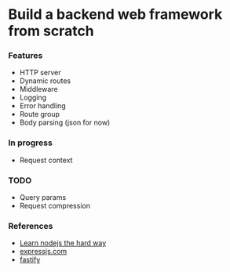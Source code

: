 # Build a backend web framework from scratch

### Features
- HTTP server
- Dynamic routes
- Middleware
- Logging
- Error handling
- Route group
- Body parsing (json for now)

### In progress
- Request context

### TODO
- Query params
- Request compression

### References
- [Learn nodejs the hard way](https://github.com/ishtms/learn-nodejs-hard-way)
- [expressjs.com](https://expressjs.com/)
- [fastify](https://github.com/fastify/fastify/blob/main/docs/Guides/Ecosystem.md#core)